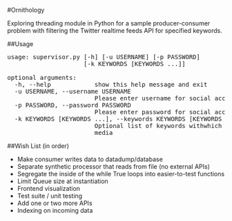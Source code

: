 #Ornithology

Exploring threading module in Python for a sample producer-consumer problem
with filtering the Twitter realtime feeds API for specified keywords. 

##Usage
<pre>
usage: supervisor.py [-h] [-u USERNAME] [-p PASSWORD]
                     [-k KEYWORDS [KEYWORDS ...]]

optional arguments:
  -h, --help            show this help message and exit
  -u USERNAME, --username USERNAME
                        Please enter username for social accounts
  -p PASSWORD, --password PASSWORD
                        Please enter password for social accounts
  -k KEYWORDS [KEYWORDS ...], --keywords KEYWORDS [KEYWORDS ...]
                        Optional list of keywords withwhich to search social
                        media
</pre>

##Wish List (in order)
* Make consumer writes data to datadump/database
* Separate synthetic processor that reads from file (no external APIs)
* Segregate the inside of the while True loops into easier-to-test functions
* Limit Queue size at instantiation
* Frontend visualization
* Test suite / unit testing
* Add one or two more APIs
* Indexing on incoming data
